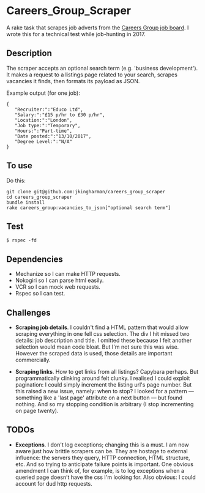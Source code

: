 # Careers_Group_Scraper

A rake task that scrapes job adverts from the [Careers Group job board](https://jobonline.thecareersgroup.co.uk/careersgroup/student/). I wrote
this for a technical test while job-hunting in 2017.

## Description ##

The scraper accepts an optional search term (e.g. 'business development'). It makes a request to a listings page related to your search, scrapes vacancies it finds, then formats its payload as JSON.

Example output (for one job):

```
{  
   "Recruiter:":"Educo Ltd",
   "Salary:":"£15 p/hr to £30 p/hr",
   "Location:":"London",
   "Job type:":"Temporary",
   "Hours:":"Part-time",
   "Date posted:":"13/10/2017",
   "Degree Level:":"N/A"
}
```

## To use ##

Do this:

```
git clone git@github.com:jkingharman/careers_group_scraper
cd careers_group_scraper
bundle install
rake careers_group:vacancies_to_json["optional search term"]
```

## Test ##

```
$ rspec -fd
```

## Dependencies ##

* Mechanize so I can make HTTP requests.
* Nokogiri so I can parse html easily.
* VCR so I can mock web requests.
* Rspec so I can test.

## Challenges ##

* __Scraping job details__. I couldn't find a HTML pattern that would allow scraping everything in one fell css selection. The div I hit missed two details: job description and title. I omitted these because I felt another selection would mean code bloat. But I'm not sure this was wise. However the scraped data is used, those details are important commercially.

* __Scraping links__. How to get links from all listings? Capybara perhaps. But programmatically clinking around felt clunky. I realised I could exploit pagination: I could simply increment the listing url's page number. But this raised a new issue, namely: when to stop? I looked for a pattern — something like a 'last page' attribute on a next button — but found nothing. And so my stopping condition is arbitrary (I stop incrementing on page twenty).

## TODOs ##

* __Exceptions__. I don't log exceptions; changing this is a must. I am now aware just how brittle scrapers can be. They are hostage to external influence: the servers they query, HTTP connection, HTML structure, etc. And so trying to anticipate failure points is important. One obvious amendment I can think of, for example, is to log exceptions when a queried page doesn’t have the css I'm looking for. Also obvious: I could  account for dud http requests.
